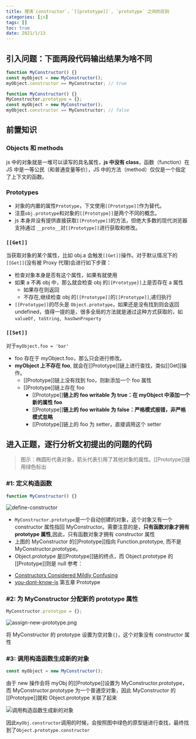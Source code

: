 ```yaml
---
title: 理清`constructor`，`[[prototype]]`, `prototype` 之间的区别
categories: [js]
tags: []
toc: true
date: 2021/1/13
---
```


## 引入问题：下面两段代码输出结果为啥不同

```js
function MyConstructor() {}
const myObject = new MyConstructor();
myObject.constructor == MyConstructor; // true
```

```js
function MyConstructor() {}
MyConstructor.prototype = {};
const myObject = new MyConstructor();
myObject.constructor == MyConstructor; // false
```

## 前置知识

### Objects 和 methods

js 中的对象就是一堆可以读写的具名属性，**js 中没有 class**，函数（function）在 JS 中是一等公民（和普通变量等价），JS 中的方法（method）仅仅是一个指定了上下文的函数。

### Prototypes

- 对象的内置的属性`Prototype`，下文使用`[[Prototype]]`作为替代。
- 注意`obj.prototype`和对象的`[[Prototype]]`是两个不同的概念。
- js 本身并没有提供直接获取`[[Prototype]]`的方法，但绝大多数的现代浏览器支持通过 `__proto__`对`[[Prototype]]`进行获取和修改。

### `[[Get]]`

当获取对象的某个属性，比如 obj.a 会触发`[[Get]]`操作。对于默认情况下的 `[[Get]]`(没有被 Proxy 代理)会进行如下步骤：

- 检查对象本身是否有这个属性，如果有就使用
- 如果 a 不再 obj 中，那么就会检查 obj 的`[[Prototype]]`上是否存在 a 属性
  - 如果存在则返回
  - 不存在,继续检查 obj 的`[[Prototype]]`的`[[Prototype]]`,递归执行
- `[[Prototype]]`的尽头是 `Object.prototype`，如果还是没有找到则会返回 undefined，值得一提的是，很多全局的方法就是通过这种方式获取的，如 `valueOf, toString, hasOwnProperty`

### `[[Set]]`

对于`myObject.foo = 'bar'`

- foo 存在于 myObject.foo，那么只会进行修改。
- **myObject 上不存在 foo**, 就会在[[Prototype]]链上进行查找，类似[[Get]]操作。
  - [[Prototype]]链上没有找到 foo，则新添加一个 foo 属性
  - [[Prototype]]链上存在 foo
    - [[Prototype]]**链上的 foo writable 为 true：在 myObject 中添加一个新的属性 foo**
    - [[Prototype]]**链上的 foo writable 为 false：严格模式报错，非严格模式忽略**
    - [[Prototype]]链上的 foo 为 setter，直接调用这个 setter

## 进入正题，逐行分析文初提出的问题的代码

> 图示：椭圆形代表对象，箭头代表引用了其他对象的属性。[[Prototype]]链用绿色标出

### #1: 定义构造函数

```js
function MyConstructor() {}
```

<img src="define-constructor.png" alt="define-constructor">

- `MyConstructor.prototype`是一个自动创建的对象，这个对象又有一个 constructor 属性指回 MyConstructor。需要注意的是，**只有函数对象才拥有 prototype 属性**,因此，只有函数对象才拥有 constructor 属性
- 上图的 MyConstructor 的[[Prototype]]指向 Function.prototype, 而不是 MyConstructor.prototype。
- Object.prototype 是[[Prototype]]链的终点，而 Object.prototype 的[[Prototype]]则是 null
  参考：

* [Constructors Considered Mildly Confusing](https://zeekat.nl/articles/constructors-considered-mildly-confusing.html#sec-8-3)
* [you-dont-know-js](https://github.com/getify/You-Dont-Know-JS) 第五章 Prototype

### #2: 为 MyConstructor 分配新的 prototype 属性

```js
MyConstructor.prototype = {};
```

<img src="assign-new-prototype.png" alt="assign-new-prototype.png">

将 MyConstructor 的 prototype 设置为空对象`{}`，这个对象没有 constructor 属性

### #3: 调用构造函数生成新的对象

```js
const myObject = new MyConstructor();
```

由于 new 操作会将 myObj 的[[Prototype]]设置为 MyConstructor.prototype，而 MyConstructor.prototype 为一个普通空对象，因此 MyConstructor 的[[Prototype]]就和 Object.prototype 关联了起来

<img src="create-obj.png" alt="调用构造函数生成新的对象">

因此`myObj.constructor`调用的时候，会按照图中绿色的原型链进行查找，最终找到了`Object.prototype.constructor`
